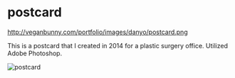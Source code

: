 postcard
========

http://veganbunny.com/portfolio/images/danyo/postcard.png

This is a postcard that I created in 2014 for a plastic surgery office. Utilized Adobe Photoshop.

![postcard](http://veganbunny.com/portfolio/images/danyo/postcard.png)
